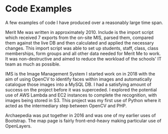 # Code Examples
A few examples of code I have produced over a reasonably large time span.

Merit Me was written in approximately 2010. Include is the import script which received 7 exports from the on-site MIS, parsed them, compared them against the live DB and then calculated and applied the necessary changes. This import script was able to set up students, staff, class, class memberships, form groups and all other data needed for Merit Me to work. It was non-destructive and aimed to reduce the workload of the schools' IT team as much as possible.

IMS is the Image Management System I started work on in 2018 with the aim of using OpenCV to identify faces within images and automatically catalogue those images into a MySQL DB. I had a satisfying amount of success on the project before it was superceded. I explored the potential use of AWS Lambda and EC2 instances to complete the recognition, with images being stored in S3. This project was my first use of Python where it acted as the intermediary step between OpenCV and PHP.

Archaepedia was put together in 2016 and was one of my earlier uses of Bootstrap. The map page is fairly front-end-heavy making particular use of OpenLayers.
